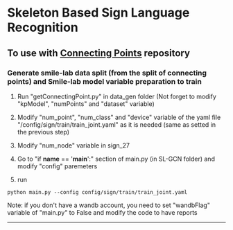 # Skeleton Based Sign Language Recognition

## To use with [Connecting Points](https://github.com/JoeNatan30/ConnectingPoints) repository

### Generate smile-lab data split (from the split of connecting points) and Smile-lab model variable preparation to train
1. Run "getConnectingPoint.py" in data_gen folder (Not forget to modify "kpModel", "numPoints" and "dataset" variable)

2. Modify "num_point", "num_class" and "device" variable of the yaml file "/config/sign/train/train_joint.yaml" as it is needed (same as setted in the previous step)

3. Modify "num_node" variable in sign_27

4. Go to "if __name__ == '__main__':" section of main.py (in SL-GCN folder) and modify "config" paremeters

5. run
```
python main.py --config config/sign/train/train_joint.yaml
```

Note: if you don't have a wandb account, you need to set "wandbFlag" variable of "main.py" to False and modify the code to have reports 

---------------------------
